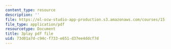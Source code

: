 ```yaml
---
content_type: resource
description: ''
file: https://ol-ocw-studio-app-production.s3.amazonaws.com/courses/15-071-the-analytics-edge-spring-2017/73d01a7dc94cf733e651d37ee4ddcf7d_xYnq8nVcN4g.pdf
file_type: application/pdf
resourcetype: Document
title: 3play pdf file
uid: 73d01a7d-c94c-f733-e651-d37ee4ddcf7d
---
```

